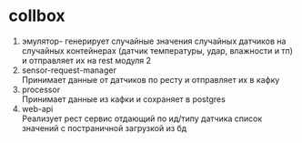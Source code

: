 # collbox

1) эмулятор- генерирует случайные значения случайных датчиков на случайных контейнерах (датчик температуры, удар,
   влажности и тп) и отправляет их на rest модуля 2
2) sensor-request-manager  
   Принимает данные от датчиков по ресту и отправляет их в кафку
3) processor  
   Принимает данные из кафки и сохраняет в postgres
4) web-api  
   Реализует рест сервис отдающий по ид/типу датчика список значений с постраничной загрузкой из бд  
